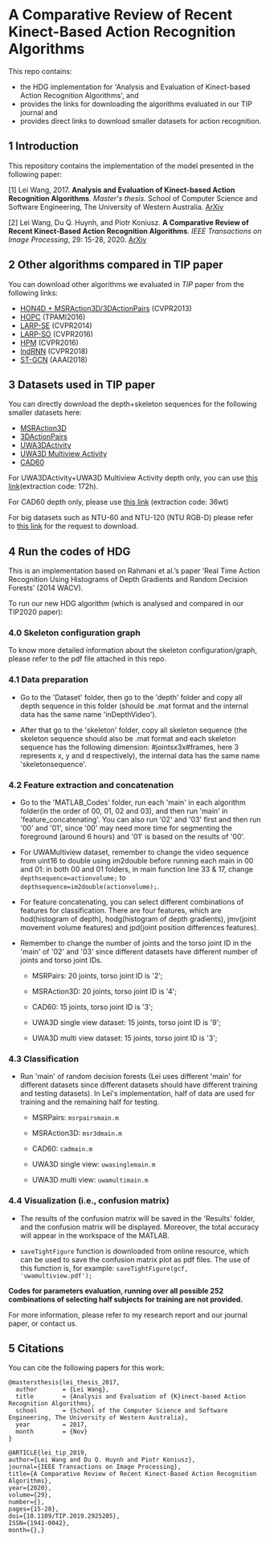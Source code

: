 # A Comparative Review of Recent Kinect-Based Action Recognition Algorithms

This repo contains: 

- the HDG implementation for 'Analysis and Evaluation of Kinect-based Action Recognition Algorithms', and 
- provides the links for downloading the algorithms evaluated in our TIP journal and 
- provides direct links to download smaller datasets for action recognition. 

## 1 Introduction

This repository contains the implementation of the model presented in the following paper:

[1] Lei Wang, 2017. **Analysis and Evaluation of Kinect-based Action Recognition Algorithms**. *Master's thesis*. School of Computer Science and Software Engineering, The University of Western Australia. [ArXiv](https://arxiv.org/abs/2112.08626)

[2] Lei Wang, Du Q. Huynh, and Piotr Koniusz. **A Comparative Review of Recent Kinect-Based Action Recognition Algorithms**. *IEEE Transactions on Image Processing*, 29: 15-28, 2020. [ArXiv](https://arxiv.org/abs/1906.09955)

## 2 Other algorithms compared in TIP paper

You can download other algorithms we evaluated in *TIP* paper from the following links:

- [HON4D + MSRAction3D/3DActionPairs](https://drive.google.com/file/d/1qahLGmS137yCEf3KLXJMApj7MDgdwEUw/view?usp=sharing) (CVPR2013)
- [HOPC](https://drive.google.com/file/d/1La-9AFKWbJ4MfjnVB0FxBlmWFBlNhXx5/view?usp=sharing) (TPAMI2016)
- [LARP-SE](https://drive.google.com/file/d/1XOd3bKDDqOJ1UHSdDBiVuAwlb3JGQYGw/view?usp=sharing) (CVPR2014)
- [LARP-SO](https://drive.google.com/drive/folders/1THaljmQ7m0uBQ5aW8TX8Yk81sEhluJep?usp=sharing) (CVPR2016)
- [HPM](https://drive.google.com/file/d/1pyb-qE1nup4ai1mhYVeibaizV1jV-EvR/view?usp=sharing) (CVPR2016)
- [IndRNN](https://github.com/Sunnydreamrain/IndRNN_pytorch) (CVPR2018)
- [ST-GCN](https://github.com/yysijie/st-gcn) (AAAI2018)


## 3 Datasets used in TIP paper

You can directly download the depth+skeleton sequences for the following smaller datasets here: 

- [MSRAction3D](https://drive.google.com/file/d/1kTp_QK2uRvY4sx9cSfuoTi2saBpIeqP5/view?usp=sharing)
- [3DActionPairs](https://drive.google.com/file/d/1rjCqzFxZpF42YaPtvsaRokXAFuyz8Wbh/view?usp=sharing)
- [UWA3DActivity](https://drive.google.com/file/d/1VCCxLItHU3g2xGYs87r5TlooiicuO2Ak/view?usp=sharing)
- [UWA3D Multiview Activity](https://drive.google.com/file/d/1ni76DwhNZvmLqP011qKir7ZFsRbW3bFn/view?usp=sharing)
- [CAD60](https://drive.google.com/drive/folders/1VshMi77TuaDcd-x2s1zH9N-iDD7KIu7Z?usp=sharing)

For UWA3DActivity+UWA3D Multiview Activity depth only, you can use [this link](https://pan.baidu.com/s/1R5JRX8JnaFzEBAsZEtVUyQ)(extraction code: 172h). 

For CAD60 depth only, please use [this link](https://pan.baidu.com/s/1y11YieObi4H1GM6pe2P75g) (extraction code: 36wt)

For big datasets such as NTU-60 and NTU-120 (NTU RGB-D) please refer to [this link](https://github.com/shahroudy/NTURGB-D) for the request to download.


## 4 Run the codes of HDG

This is an implementation based on Rahmani et al.’s paper ‘Real Time Action Recognition Using Histograms of Depth Gradients and Random Decision Forests’ (2014 WACV). 

To run our new HDG algorithm (which is analysed and compared in our TIP2020 paper):

### 4.0 Skeleton configuration graph

To know more detailed information about the skeleton configuration/graph, please refer to the pdf file attached in this repo.

### 4.1 Data preparation

- Go to the 'Dataset' folder, then go to the 'depth' folder and copy all depth sequence in this folder (should be .mat format and the internal data has the same name 'inDepthVideo'). 

- After that go to the 'skeleton' folder, copy all skeleton sequence (the skeleton sequence should also be .mat format and each skeleton sequence has the following dimension: #jointsx3x#frames, here 3 represents x, y and d respectively), the internal data has the same name 'skeletonsequence'.

### 4.2 Feature extraction and concatenation

- Go to the 'MATLAB_Codes' folder, run each 'main' in each algorithm folder(in the order of 00, 01, 02 and 03), and then run 'main' in 'feature_concatenating'. You can also run '02' and '03' first and then run '00' and '01', since '00' may need more time for segmenting the foreground (around 6 hours) and '01' is based on the results of '00'.

- For UWAMultiview dataset, remember to change the video sequence from uint16 to double using im2double before running each main in 00 and 01: in both 00 and 01 folders, in main function line 33 & 17, change `depthsequence=actionvolume;` to `depthsequence=im2double(actionvolume);`.

- For feature concatenating, you can select different combinations of features for classification. There are four features, which are hod(histogram of depth), hodg(histogram of depth gradients), jmv(joint movement volume features) and jpd(joint position differences features).

- Remember to change the number of joints and the torso joint ID in the 'main' of '02' and '03' since different datasets have different number of joints and torso joint IDs. 

   - MSRPairs: 20 joints, torso joint ID is '2';

   - MSRAction3D: 20 joints, torso joint ID is '4';

   - CAD60: 15 joints, torso joint ID is '3';

   - UWA3D single view dataset: 15 joints, torso joint ID is '9';

   - UWA3D multi view dataset: 15 joints, torso joint ID is '3';

### 4.3 Classification

- Run 'main' of random decision forests (Lei uses different 'main' for different datasets since different datasets should have different training and testing datasets). In Lei's implementation, half of data are used for training and the remaining half for testing.

  - MSRPairs: `msrpairsmain.m`

  - MSRAction3D: `msr3dmain.m`

  - CAD60: `cadmain.m`

  - UWA3D single view: `uwasinglemain.m`

  - UWA3D multi view: `uwamultimain.m`

### 4.4 Visualization (i.e., confusion matrix)
- The results of the confusion matrix will be saved in the 'Results' folder, and the confusion matrix will be displayed. Moreover, the total accuracy will appear in the workspace of the MATLAB.


- `saveTightFigure` function is downloaded from online resource, which can be used to save the confusion matrix plot as pdf files. The use of this function is, for example: `saveTightFigure(gcf, 'uwamultiview.pdf');`


**Codes for parameters evaluation, running over all possible 252 combinations of selecting half subjects for training are not provided.**

For more information, please refer to my research report and our journal paper, or contact us.

## 5 Citations

You can cite the following papers for this work:

```
@mastersthesis{lei_thesis_2017,
  author       = {Lei Wang}, 
  title        = {Analysis and Evaluation of {K}inect-based Action Recognition Algorithms},
  school       = {School of the Computer Science and Software Engineering, The University of Western Australia},
  year         = 2017,
  month        = {Nov}
}
```

```
@ARTICLE{lei_tip_2019,
author={Lei Wang and Du Q. Huynh and Piotr Koniusz},
journal={IEEE Transactions on Image Processing},
title={A Comparative Review of Recent Kinect-Based Action Recognition Algorithms},
year={2020},
volume={29},
number={},
pages={15-28},
doi={10.1109/TIP.2019.2925285},
ISSN={1941-0042},
month={},}
```


